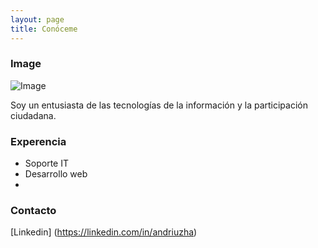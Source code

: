 ```yaml
---
layout: page
title: Conóceme
---
```


### Image

![Image](image.png)

Soy un entusiasta de las tecnologías de la información y la participación ciudadana. 

### Experencia

- Soporte IT
- Desarrollo web
- 

### Contacto
[Linkedin] (https://linkedin.com/in/andriuzha)
